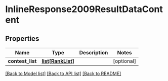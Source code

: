 # InlineResponse2009ResultDataContent

## Properties
Name | Type | Description | Notes
------------ | ------------- | ------------- | -------------
**contest_list** | [**list[RankList]**](RankList.md) |  | [optional] 

[[Back to Model list]](../README.md#documentation-for-models) [[Back to API list]](../README.md#documentation-for-api-endpoints) [[Back to README]](../README.md)


